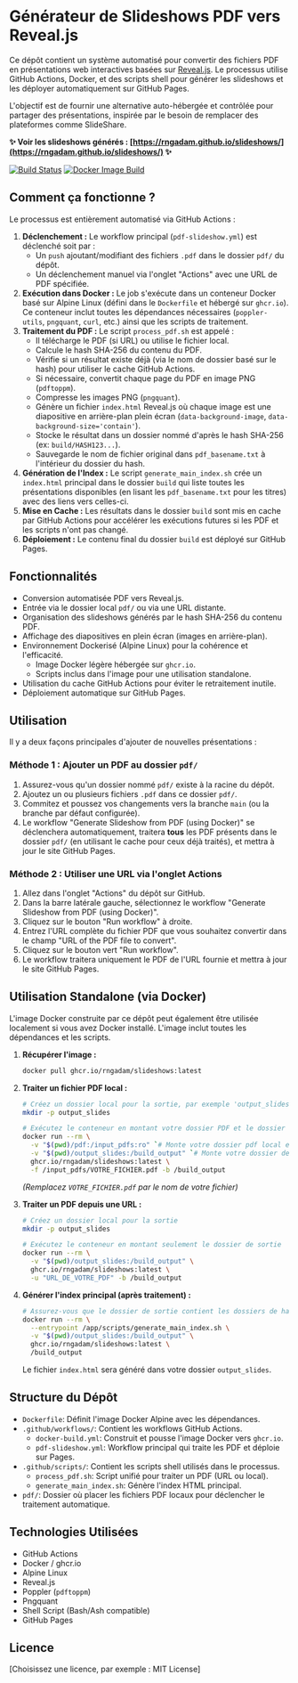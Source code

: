 # Générateur de Slideshows PDF vers Reveal.js

Ce dépôt contient un système automatisé pour convertir des fichiers PDF en présentations web interactives basées sur [Reveal.js](https://revealjs.com/). Le processus utilise GitHub Actions, Docker, et des scripts shell pour générer les slideshows et les déployer automatiquement sur GitHub Pages.

L'objectif est de fournir une alternative auto-hébergée et contrôlée pour partager des présentations, inspirée par le besoin de remplacer des plateformes comme SlideShare.

**✨ Voir les slideshows générés : [https://rngadam.github.io/slideshows/](https://rngadam.github.io/slideshows/) ✨**

[![Build Status](https://github.com/rngadam/slideshows/actions/workflows/pdf-slideshow.yml/badge.svg)](https://github.com/rngadam/slideshows/actions/workflows/pdf-slideshow.yml)
[![Docker Image Build](https://github.com/rngadam/slideshows/actions/workflows/docker-build.yml/badge.svg)](https://github.com/rngadam/slideshows/actions/workflows/docker-build.yml)

## Comment ça fonctionne ?

Le processus est entièrement automatisé via GitHub Actions :

1.  **Déclenchement :** Le workflow principal (`pdf-slideshow.yml`) est déclenché soit par :
    * Un `push` ajoutant/modifiant des fichiers `.pdf` dans le dossier `pdf/` du dépôt.
    * Un déclenchement manuel via l'onglet "Actions" avec une URL de PDF spécifiée.
2.  **Exécution dans Docker :** Le job s'exécute dans un conteneur Docker basé sur Alpine Linux (défini dans le `Dockerfile` et hébergé sur `ghcr.io`). Ce conteneur inclut toutes les dépendances nécessaires (`poppler-utils`, `pngquant`, `curl`, etc.) ainsi que les scripts de traitement.
3.  **Traitement du PDF :** Le script `process_pdf.sh` est appelé :
    * Il télécharge le PDF (si URL) ou utilise le fichier local.
    * Calcule le hash SHA-256 du contenu du PDF.
    * Vérifie si un résultat existe déjà (via le nom de dossier basé sur le hash) pour utiliser le cache GitHub Actions.
    * Si nécessaire, convertit chaque page du PDF en image PNG (`pdftoppm`).
    * Compresse les images PNG (`pngquant`).
    * Génère un fichier `index.html` Reveal.js où chaque image est une diapositive en arrière-plan plein écran (`data-background-image`, `data-background-size='contain'`).
    * Stocke le résultat dans un dossier nommé d'après le hash SHA-256 (ex: `build/HASH123...`).
    * Sauvegarde le nom de fichier original dans `pdf_basename.txt` à l'intérieur du dossier du hash.
4.  **Génération de l'Index :** Le script `generate_main_index.sh` crée un `index.html` principal dans le dossier `build` qui liste toutes les présentations disponibles (en lisant les `pdf_basename.txt` pour les titres) avec des liens vers celles-ci.
5.  **Mise en Cache :** Les résultats dans le dossier `build` sont mis en cache par GitHub Actions pour accélérer les exécutions futures si les PDF et les scripts n'ont pas changé.
6.  **Déploiement :** Le contenu final du dossier `build` est déployé sur GitHub Pages.

## Fonctionnalités

* Conversion automatisée PDF vers Reveal.js.
* Entrée via le dossier local `pdf/` ou via une URL distante.
* Organisation des slideshows générés par le hash SHA-256 du contenu PDF.
* Affichage des diapositives en plein écran (images en arrière-plan).
* Environnement Dockerisé (Alpine Linux) pour la cohérence et l'efficacité.
    * Image Docker légère hébergée sur `ghcr.io`.
    * Scripts inclus dans l'image pour une utilisation standalone.
* Utilisation du cache GitHub Actions pour éviter le retraitement inutile.
* Déploiement automatique sur GitHub Pages.

## Utilisation

Il y a deux façons principales d'ajouter de nouvelles présentations :

### Méthode 1 : Ajouter un PDF au dossier `pdf/`

1.  Assurez-vous qu'un dossier nommé `pdf/` existe à la racine du dépôt.
2.  Ajoutez un ou plusieurs fichiers `.pdf` dans ce dossier `pdf/`.
3.  Commitez et poussez vos changements vers la branche `main` (ou la branche par défaut configurée).
4.  Le workflow "Generate Slideshow from PDF (using Docker)" se déclenchera automatiquement, traitera **tous** les PDF présents dans le dossier `pdf/` (en utilisant le cache pour ceux déjà traités), et mettra à jour le site GitHub Pages.

### Méthode 2 : Utiliser une URL via l'onglet Actions

1.  Allez dans l'onglet "Actions" du dépôt sur GitHub.
2.  Dans la barre latérale gauche, sélectionnez le workflow "Generate Slideshow from PDF (using Docker)".
3.  Cliquez sur le bouton "Run workflow" à droite.
4.  Entrez l'URL complète du fichier PDF que vous souhaitez convertir dans le champ "URL of the PDF file to convert".
5.  Cliquez sur le bouton vert "Run workflow".
6.  Le workflow traitera uniquement le PDF de l'URL fournie et mettra à jour le site GitHub Pages.

## Utilisation Standalone (via Docker)

L'image Docker construite par ce dépôt peut également être utilisée localement si vous avez Docker installé. L'image inclut toutes les dépendances et les scripts.

1.  **Récupérer l'image :**
    ```bash
    docker pull ghcr.io/rngadam/slideshows:latest
    ```

2.  **Traiter un fichier PDF local :**
    ```bash
    # Créez un dossier local pour la sortie, par exemple 'output_slides'
    mkdir -p output_slides

    # Exécutez le conteneur en montant votre dossier PDF et le dossier de sortie
    docker run --rm \
      -v "$(pwd)/pdf:/input_pdfs:ro" `# Monte votre dossier pdf local en lecture seule` \
      -v "$(pwd)/output_slides:/build_output" `# Monte votre dossier de sortie` \
      ghcr.io/rngadam/slideshows:latest \
      -f /input_pdfs/VOTRE_FICHIER.pdf -b /build_output
    ```
    *(Remplacez `VOTRE_FICHIER.pdf` par le nom de votre fichier)*

3.  **Traiter un PDF depuis une URL :**
    ```bash
    # Créez un dossier local pour la sortie
    mkdir -p output_slides

    # Exécutez le conteneur en montant seulement le dossier de sortie
    docker run --rm \
      -v "$(pwd)/output_slides:/build_output" \
      ghcr.io/rngadam/slideshows:latest \
      -u "URL_DE_VOTRE_PDF" -b /build_output
    ```

4.  **Générer l'index principal (après traitement) :**
    ```bash
    # Assurez-vous que le dossier de sortie contient les dossiers de hash générés
    docker run --rm \
      --entrypoint /app/scripts/generate_main_index.sh \
      -v "$(pwd)/output_slides:/build_output" \
      ghcr.io/rngadam/slideshows:latest \
      /build_output
    ```
    Le fichier `index.html` sera généré dans votre dossier `output_slides`.

## Structure du Dépôt

* `Dockerfile`: Définit l'image Docker Alpine avec les dépendances.
* `.github/workflows/`: Contient les workflows GitHub Actions.
    * `docker-build.yml`: Construit et pousse l'image Docker vers `ghcr.io`.
    * `pdf-slideshow.yml`: Workflow principal qui traite les PDF et déploie sur Pages.
* `.github/scripts/`: Contient les scripts shell utilisés dans le processus.
    * `process_pdf.sh`: Script unifié pour traiter un PDF (URL ou local).
    * `generate_main_index.sh`: Génère l'index HTML principal.
* `pdf/`: Dossier où placer les fichiers PDF locaux pour déclencher le traitement automatique.

## Technologies Utilisées

* GitHub Actions
* Docker / ghcr.io
* Alpine Linux
* Reveal.js
* Poppler (`pdftoppm`)
* Pngquant
* Shell Script (Bash/Ash compatible)
* GitHub Pages

## Licence

[Choisissez une licence, par exemple : MIT License]
